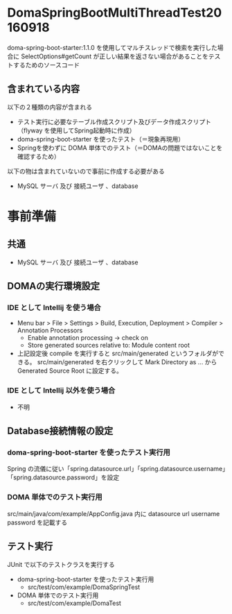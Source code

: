 # DomaSpringBootMultiThreadTest20160918
doma-spring-boot-starter:1.1.0 を使用してマルチスレッドで検索を実行した場合に SelectOptions#getCount が正しい結果を返さない場合があることをテストするためのソースコード
## 含まれている内容
以下の２種類の内容が含まれる
* テスト実行に必要なテーブル作成スクリプト及びデータ作成スクリプト（flyway を使用してSpring起動時に作成）
* doma-spring-boot-starter を使ったテスト（＝現象再現用）
* Springを使わずに DOMA 単体でのテスト（＝DOMAの問題ではないことを確認するため）

以下の物は含まれていないので事前に作成する必要がある
* MySQL サーバ 及び 接続ユーザ 、database

# 事前準備
## 共通
* MySQL サーバ 及び 接続ユーザ 、database

## DOMAの実行環境設定
### IDE として Intellij を使う場合
* Menu bar > File > Settings > Build, Execution, Deployment > Compiler > Annotation Processors
    * Enable annotation processing -> check on
    * Store generated sources relative to: Module content root
* 上記設定後 compile を実行すると src/main/generated というフォルダができる。
src/main/generated を右クリックして Mark Directory as ... から Generated Source Root に設定する。

### IDE として Intellij 以外を使う場合
* 不明

## Database接続情報の設定
### doma-spring-boot-starter を使ったテスト実行用
Spring の流儀に従い「spring.datasource.url」「spring.datasource.username」「spring.datasource.password」を設定
### DOMA 単体でのテスト実行用
src/main/java/com/example/AppConfig.java 内に datasource url username password を記載する
## テスト実行
JUnit で以下のテストクラスを実行する
* doma-spring-boot-starter を使ったテスト実行用
    * src/test/com/example/DomaSpringTest
* DOMA 単体でのテスト実行用
    * src/test/com/example/DomaTest
